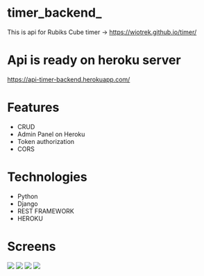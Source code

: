 # timer_backend_
This is api for Rubiks Cube timer -> https://wiotrek.github.io/timer/

# Api is ready on heroku server
https://api-timer-backend.herokuapp.com/

# Features
<ul>
  <li>CRUD</li>
  <li>Admin Panel on Heroku</li>
  <li>Token authorization</li>
  <li>CORS</li>
</ul>

# Technologies
<ul>
  <li>Python</li>
  <li>Django</li>
  <li>REST FRAMEWORK</li>
  <li>HEROKU</li>
</ul>

# Screens
<img src="https://user-images.githubusercontent.com/57100427/98404313-9eeebb80-206a-11eb-9745-69b8e9447d23.png">
<img src="https://user-images.githubusercontent.com/57100427/98404315-9f875200-206a-11eb-8bb8-5879314ad29d.PNG">
<img src="https://user-images.githubusercontent.com/57100427/98404316-a01fe880-206a-11eb-846d-d5bea20593e8.PNG">
<img src="https://user-images.githubusercontent.com/57100427/98404317-a01fe880-206a-11eb-8232-eb3db9796b9e.PNG">
